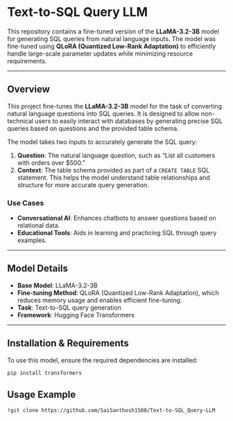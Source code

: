 # Text-to-SQL Query LLM

This repository contains a fine-tuned version of the **LLaMA-3.2-3B** model for generating SQL queries from natural language inputs. The model was fine-tuned using **QLoRA (Quantized Low-Rank Adaptation)** to efficiently handle large-scale parameter updates while minimizing resource requirements.  

---

## Overview

This project fine-tunes the **LLaMA-3.2-3B** model for the task of converting natural language questions into SQL queries. It is designed to allow non-technical users to easily interact with databases by generating precise SQL queries based on questions and the provided table schema.

The model takes two inputs to accurately generate the SQL query:

1. **Question**: The natural language question, such as “List all customers with orders over $500.”  
2. **Context**: The table schema provided as part of a `CREATE TABLE` SQL statement. This helps the model understand table relationships and structure for more accurate query generation.

### Use Cases
- **Conversational AI**: Enhances chatbots to answer questions based on relational data.
- **Educational Tools**: Aids in learning and practicing SQL through query examples.
  
---

## Model Details
- **Base Model**: LLaMA-3.2-3B  
- **Fine-tuning Method**: QLoRA (Quantized Low-Rank Adaptation), which reduces memory usage and enables efficient fine-tuning.  
- **Task**: Text-to-SQL query generation  
- **Framework**: Hugging Face Transformers  

---

## Installation & Requirements

To use this model, ensure the required dependencies are installed:

```bash
pip install transformers
```

## Usage Example
```
!git clone https://github.com/SaiSanthosh1508/Text-to-SQL_Query-LLM
```
